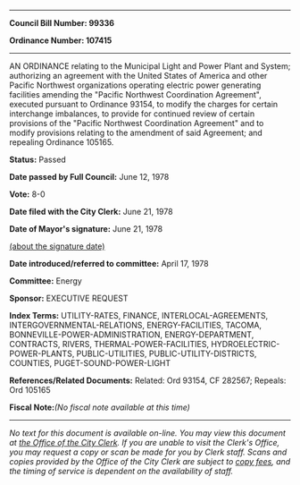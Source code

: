 

********

**Council Bill Number: 99336**
   
**Ordinance Number: 107415**
********

 AN ORDINANCE relating to the Municipal Light and Power Plant and System; authorizing an agreement with the United States of America and other Pacific Northwest organizations operating electric power generating facilities amending the "Pacific Northwest Coordination Agreement", executed pursuant to Ordinance 93154, to modify the charges for certain interchange imbalances, to provide for continued review of certain provisions of the "Pacific Northwest Coordination Agreement" and to modify provisions relating to the amendment of said Agreement; and repealing Ordinance 105165.

**Status:** Passed
   
**Date passed by Full Council:** June 12, 1978
   
**Vote:** 8-0
   
**Date filed with the City Clerk:** June 21, 1978
   
**Date of Mayor's signature:** June 21, 1978
   
[(about the signature date)](/~public/approvaldate.htm)
   
   
   
**Date introduced/referred to committee:** April 17, 1978
   
**Committee:** Energy
   
**Sponsor:** EXECUTIVE REQUEST
   
   
**Index Terms:** UTILITY-RATES, FINANCE, INTERLOCAL-AGREEMENTS, INTERGOVERNMENTAL-RELATIONS, ENERGY-FACILITIES, TACOMA, BONNEVILLE-POWER-ADMINISTRATION, ENERGY-DEPARTMENT, CONTRACTS, RIVERS, THERMAL-POWER-FACILITIES, HYDROELECTRIC-POWER-PLANTS, PUBLIC-UTILITIES, PUBLIC-UTILITY-DISTRICTS, COUNTIES, PUGET-SOUND-POWER-LIGHT

**References/Related Documents:** Related: Ord 93154, CF 282567; Repeals: Ord 105165

**Fiscal Note:**_(No fiscal note available at this time)_
********

_No text for this document is available on-line. You may view this document at [the Office of the City Clerk](http://www.seattle.gov/leg/clerk/contactUs.htm). If you are unable to visit the Clerk's Office, you may request a copy or scan be made for you by Clerk staff. Scans and copies provided by the Office of the City Clerk are subject to [copy fees](http://clerk.seattle.gov/~public/clerkfees.htm), and the timing of service is dependent on the availability of staff._

